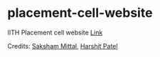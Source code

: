 # placement-cell-website

IITH Placement cell website [Link](https://iith-placement-cell.000webhostapp.com/)

Credits: [Saksham Mittal](https://github.com/saksham-mittal/), [Harshit Patel](https://github.com/deXetrous/)